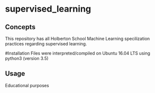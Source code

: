 # supervised_learning

## Concepts

This repository has all Holberton School Machine Learning specilization practices regarding supervised learning.

#Installation
Files were interpreted/compiled on Ubuntu 16.04 LTS using python3 (version 3.5)


## Usage

Educational purposes

